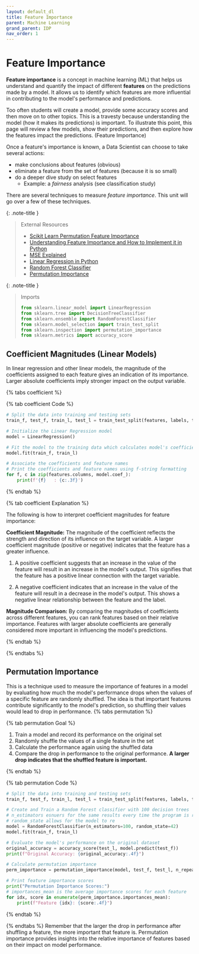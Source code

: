 ```yaml
---
layout: default_dl
title: Feature Importance
parent: Machine Learning
grand_parent: IDP
nav_order: 1
---
```


# Feature Importance

**Feature importance** is a concept in machine learning (ML) that helps us understand and quantify the impact of 
different **features** on the predictions made by a model. It allows us to identify which features are more 
influential in contributing to the model's performance and predictions.  

Too often students will create a model, provide some accuracy scores and then move on to other topics. This is a travesty
because understanding the model (how it makes its predictions) is important. To illustrate this point, this page will review 
a few models, show their predictions, and then explore how the features impact the predictions. (Feature Importance)   

Once a feature's importance is known, a Data Scientist can choose to take several actions:  
* make conclusions about features (obvious)  
* eliminate a feature from the set of features (because it is so small)   
* do a deeper dive study on select features   
    * Example: a _fairness_ analysis (see classification study)  

There are several techniques to measure _feature importance_. This unit will go over a few of these techniques.  

{: .note-title }
> External Resources
>
> * [Scikit Learn Permutation Feature Importance](https://scikit-learn.org/stable/modules/permutation_importance.html)  
> * [Understanding Feature Importance and How to Implement it in Python](https://towardsdatascience.com/understanding-feature-importance-and-how-to-implement-it-in-python-ff0287b20285)  
> * [MSE Explained](https://datagy.io/mean-squared-error-python/)  
> * [Linear Regression in Python](https://realpython.com/linear-regression-in-python/)  
> * [Random Forest Classifier](https://www.datacamp.com/tutorial/random-forests-classifier-python)  
> * [Permutation Importance](https://scikit-learn.org/stable/modules/permutation_importance.html)

{: .note-title }
> Imports
>
> ```python
> from sklearn.linear_model import LinearRegression
> from sklearn.tree import DecisionTreeClassifier
> from sklearn.ensemble import RandomForestClassifier
> from sklearn.model_selection import train_test_split
> from sklearn.inspection import permutation_importance
> from sklearn.metrics import accuracy_score
> ```


## Coefficient Magnitudes (Linear Models)
In linear regression and other linear models, the magnitude of the coefficients assigned to each feature gives an indication of its importance. Larger absolute coefficients imply stronger impact on the output variable.

{% tabs coefficient %}

{% tab coefficient Code %}

```python
# Split the data into training and testing sets
train_f, test_f, train_l, test_l = train_test_split(features, labels, test_size=0.2)

# Initialize the Linear Regression model
model = LinearRegression()

# Fit the model to the training data which calculates model's coefficients
model.fit(train_f, train_l)

# Associate the coefficients and feature names
# Print the coefficients and feature names using f-string formatting
for f, c in zip(features.columns, model.coef_):
    print(f'{f}   : {c:.3f}')
```

{% endtab %}

{% tab coefficient Explanation %}

The following is how to interpret coefficient magnitudes for feature importance:

**Coefficient Magnitude:** The magnitude of the coefficient reflects the strength and direction of its influence on the target variable. A larger coefficient magnitude (positive or negative) indicates that the feature has a greater influence.

1. A positive coefficient suggests that an increase in the value of the feature will result in an increase in the model's output. This signifies that the feature has a positive linear connection with the target variable.

2. A negative coefficient indicates that an increase in the value of the feature will result in a decrease in the model's output. This shows a negative linear relationship between the feature and the label.

**Magnitude Comparison:** By comparing the magnitudes of coefficients across different features, you can rank features based on their relative importance. Features with larger absolute coefficients are generally considered more important in influencing the model's predictions.

{% endtab %}

{% endtabs %}

## Permutation Importance
This is a technique used to measure the importance of features in a model by evaluating how much the model's performance drops when the values of a specific feature are randomly shuffled. The idea is that important features contribute significantly to the model's prediction, so shuffling their values would lead to drop in performance.
{% tabs permutation %}

{% tab permutation Goal %}

1. Train a model and record its performance on the original set
2. Randomly shuffle the values of a single feature in the set
3. Calculate the performance again using the shuffled data
4. Compare the drop in performance to the original performance. **A larger drop indicates that the shuffled feature is important.**

{% endtab %}

{% tab permutation Code %}

```python
# Split the data into training and testing sets
train_f, test_f, train_l, test_l = train_test_split(features, labels, test_size=0.2)

# Create and Train a Random Forest classifier with 100 decision trees
# n_estimators esnuers for the same results every time the program is run, as long as other factors remain constant
# random_state allows for the model to re
model = RandomForestClassifier(n_estimators=100, random_state=42)
model.fit(train_f, train_l)

# Evaluate the model's performance on the original dataset
original_accuracy = accuracy_score(test_l, model.predict(test_f))
print(f"Original Accuracy: {original_accuracy:.4f}")

# Calculate permutation importance
perm_importance = permutation_importance(model, test_f, test_l, n_repeats=30)

# Print feature importance scores
print("Permutation Importance Scores:")
# importances_mean is the average importance scores for each feature
for idx, score in enumerate(perm_importance.importances_mean):
    print(f"Feature {idx}: {score:.4f}")
```

{% endtab %}

{% endtabs %}
Remember that the larger the drop in performance after shuffling a feature, the more important that feature is. Permutation importance provides insights into the relative importance of features based on their impact on model performance.





